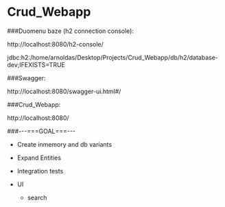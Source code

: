 # Crud_Webapp


###Duomenu baze (h2 connection console):

  http://localhost:8080/h2-console/

  jdbc:h2:/home/arnoldas/Desktop/Projects/Crud_Webapp/db/h2/database-dev;IFEXISTS=TRUE


###Swagger:

  http://localhost:8080/swagger-ui.html#/
  
###Crud_Webapp:

   http://localhost:8080/
  
###---===GOAL===---
* Create inmemory and db variants

* Expand Entities

* Integration tests

* UI               
    * search    
        
    